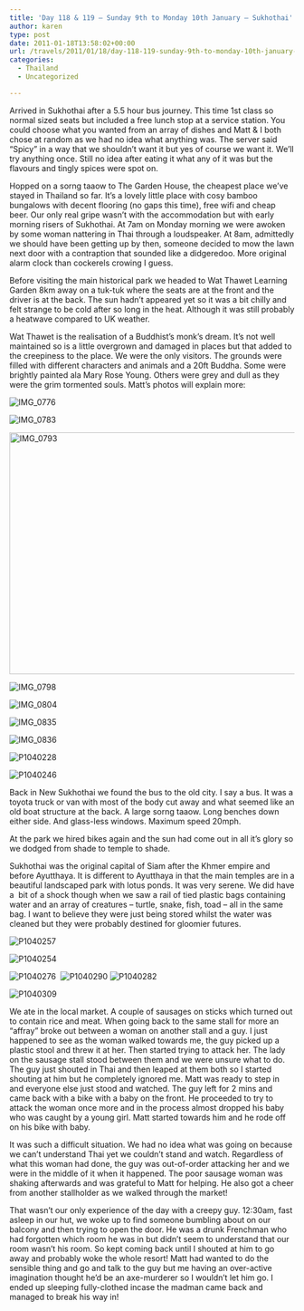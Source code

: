 ```yaml
---
title: 'Day 118 & 119 – Sunday 9th to Monday 10th January – Sukhothai'
author: karen
type: post
date: 2011-01-18T13:58:02+00:00
url: /travels/2011/01/18/day-118-119-sunday-9th-to-monday-10th-january-sukhothai/
categories:
  - Thailand
  - Uncategorized

---
```

Arrived in Sukhothai after a 5.5 hour bus journey. This time 1st class so normal sized seats but included a free lunch stop at a service station. You could choose what you wanted from an array of dishes and Matt & I both chose at random as we had no idea what anything was. The server said “Spicy” in a way that we shouldn’t want it but yes of course we want it. We’ll try anything once. Still no idea after eating it what any of it was but the flavours and tingly spices were spot on.

Hopped on a sorng taaow to The Garden House, the cheapest place we’ve stayed in Thailand so far. It’s a lovely little place with cosy bamboo bungalows with decent flooring (no gaps this time), free wifi and cheap beer. Our only real gripe wasn’t with the accommodation but with early morning risers of Sukhothai. At 7am on Monday morning we were awoken by some woman nattering in Thai through a loudspeaker. At 8am, admittedly we should have been getting up by then, someone decided to mow the lawn next door with a contraption that sounded like a didgeredoo. More original alarm clock than cockerels crowing I guess.

Before visiting the main historical park we headed to Wat Thawet Learning Garden 8km away on a tuk-tuk where the seats are at the front and the driver is at the back. The sun hadn’t appeared yet so it was a bit chilly and felt strange to be cold after so long in the heat. Although it was still probably a heatwave compared to UK weather.

Wat Thawet is the realisation of a Buddhist’s monk’s dream. It’s not well maintained so is a little overgrown and damaged in places but that added to the creepiness to the place. We were the only visitors. The grounds were filled with different characters and animals and a 20ft Buddha. Some were brightly painted ala Mary Rose Young. Others were grey and dull as they were the grim tormented souls. Matt’s photos will explain more:

![IMG_0776](/travels-wp-content/uploads/2011/01/IMG_0776.jpg)&nbsp; 

![IMG_0783](/travels-wp-content/uploads/2011/01/IMG_0783.jpg) 

<img title="IMG_0793" style="border-top-width: 0px; display: block; border-left-width: 0px; float: none; border-bottom-width: 0px; margin-left: auto; margin-right: auto; border-right-width: 0px" height="427" alt="IMG_0793" src="http://www.mattburns.co.uk/travels/wp-content/uploads/2011/01/IMG_0793_thumb.jpg" width="640" border="0" />

![IMG_0798](/travels-wp-content/uploads/2011/01/IMG_0798.jpg) 

![IMG_0804](/travels-wp-content/uploads/2011/01/IMG_0804.jpg)

![IMG_0835](/travels-wp-content/uploads/2011/01/IMG_0835.jpg) 

![IMG_0836](/travels-wp-content/uploads/2011/01/IMG_0836.jpg) 

![P1040228](/travels-wp-content/uploads/2011/01/P1040228.jpg)

![P1040246](/travels-wp-content/uploads/2011/01/P1040246.jpg)

Back in New Sukhothai we found the bus to the old city. I say a bus. It was a toyota truck or van with most of the body cut away and what seemed like an old boat structure at the back. A large sorng taaow. Long benches down either side. And glass-less windows. Maximum speed 20mph.

At the park we hired bikes again and the sun had come out in all it’s glory so we dodged from shade to temple to shade. 

Sukhothai was the original capital of Siam after the Khmer empire and before Ayutthaya. It is different to Ayutthaya in that the main temples are in a beautiful landscaped park with lotus ponds. It was very serene. We did have a&nbsp; bit of a shock though when we saw a rail of tied plastic bags containing water and an array of creatures – turtle, snake, fish, toad – all in the same bag. I want to believe they were just being stored whilst the water was cleaned but they were probably destined for gloomier futures.

![P1040257](/travels-wp-content/uploads/2011/01/P1040257.jpg)

![P1040254](/travels-wp-content/uploads/2011/01/P1040254.jpg) 

![P1040276](/travels-wp-content/uploads/2011/01/P1040276.jpg)&nbsp; ![P1040290](/travels-wp-content/uploads/2011/01/P1040290.jpg)&nbsp;![P1040282](/travels-wp-content/uploads/2011/01/P1040282.jpg)&nbsp;

![P1040309](/travels-wp-content/uploads/2011/01/P1040309.jpg) 

We ate in the local market. A couple of sausages on sticks which turned out to contain rice and meat. When going back to the same stall for more an “affray” broke out between a woman on another stall and a guy. I just happened to see as the woman walked towards me, the guy picked up a plastic stool and threw it at her. Then started trying to attack her. The lady on the sausage stall stood between them and we were unsure what to do. The guy just shouted in Thai and then leaped at them both so I started shouting at him but he completely ignored me. Matt was ready to step in and everyone else just stood and watched. The guy left for 2 mins and came back with a bike with a baby on the front. He proceeded to try to attack the woman once more and in the process almost dropped his baby who was caught by a young girl. Matt started towards him and he rode off on his bike with baby.

It was such a difficult situation. We had no idea what was going on because we can’t understand Thai yet we couldn’t stand and watch. Regardless of what this woman had done, the guy was out-of-order attacking her and we were in the middle of it when it happened. The poor sausage woman was shaking afterwards and was grateful to Matt for helping. He also got a cheer from another stallholder as we walked through the market!

That wasn’t our only experience of the day with a creepy guy. 12:30am, fast asleep in our hut, we woke up to find someone bumbling about on our balcony and then trying to open the door. He was a drunk Frenchman who had forgotten which room he was in but didn’t seem to understand that our room wasn’t his room. So kept coming back until I shouted at him to go away and probably woke the whole resort! Matt had wanted to do the sensible thing and go and talk to the guy but me having an over-active imagination thought he’d be an axe-murderer so I wouldn’t let him go. I ended up sleeping fully-clothed incase the madman came back and managed to break his way in!

 [1]: http://www.mattburns.co.uk/travels/wp-content/uploads/2011/01/IMG_0776.jpg
 [2]: http://www.mattburns.co.uk/travels/wp-content/uploads/2011/01/IMG_0783.jpg
 [3]: http://www.mattburns.co.uk/travels/wp-content/uploads/2011/01/IMG_0798.jpg
 [4]: http://www.mattburns.co.uk/travels/wp-content/uploads/2011/01/IMG_0804.jpg
 [5]: http://www.mattburns.co.uk/travels/wp-content/uploads/2011/01/IMG_0835.jpg
 [6]: http://www.mattburns.co.uk/travels/wp-content/uploads/2011/01/IMG_0836.jpg
 [7]: http://www.mattburns.co.uk/travels/wp-content/uploads/2011/01/P1040228.jpg
 [8]: http://www.mattburns.co.uk/travels/wp-content/uploads/2011/01/P1040246.jpg
 [9]: http://www.mattburns.co.uk/travels/wp-content/uploads/2011/01/P1040257.jpg
 [10]: http://www.mattburns.co.uk/travels/wp-content/uploads/2011/01/P1040254.jpg
 [11]: http://www.mattburns.co.uk/travels/wp-content/uploads/2011/01/P1040276.jpg
 [12]: http://www.mattburns.co.uk/travels/wp-content/uploads/2011/01/P1040290.jpg
 [13]: http://www.mattburns.co.uk/travels/wp-content/uploads/2011/01/P1040282.jpg
 [14]: http://www.mattburns.co.uk/travels/wp-content/uploads/2011/01/P1040309.jpg